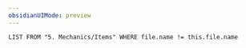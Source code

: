 ```yaml
---
obsidianUIMode: preview
---
```

```dataview
LIST FROM "5. Mechanics/Items" WHERE file.name != this.file.name
```